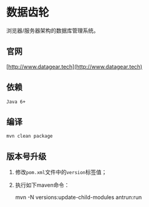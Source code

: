 # 数据齿轮

浏览器/服务器架构的数据库管理系统。

## 官网

[http://www.datagear.tech](http://www.datagear.tech)

## 依赖

	Java 6+
   
## 编译

	mvn clean package

## 版本号升级

1. 修改`pom.xml`文件中的`version`标签值；

2. 执行如下maven命令：

	mvn -N versions:update-child-modules antrun:run

